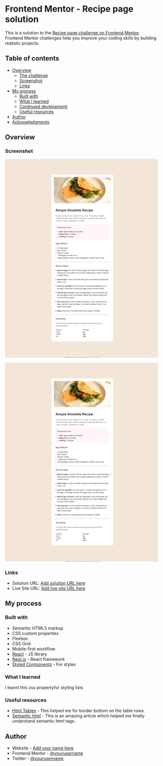 # Frontend Mentor - Recipe page solution

This is a solution to the [Recipe page challenge on Frontend Mentor](https://www.frontendmentor.io/challenges/recipe-page-KiTsR8QQKm). Frontend Mentor challenges help you improve your coding skills by building realistic projects. 

## Table of contents

- [Overview](#overview)
  - [The challenge](#the-challenge)
  - [Screenshot](#screenshot)
  - [Links](#links)
- [My process](#my-process)
  - [Built with](#built-with)
  - [What I learned](#what-i-learned)
  - [Continued development](#continued-development)
  - [Useful resources](#useful-resources)
- [Author](#author)
- [Acknowledgments](#acknowledgments)


## Overview

### Screenshot
![desktop view](image.png)

![mobile view](image-1.png)

### Links

- Solution URL: [Add solution URL here](https://your-solution-url.com)
- Live Site URL: [Add live site URL here](https://your-live-site-url.com)

## My process

### Built with

- Semantic HTML5 markup
- CSS custom properties
- Flexbox
- CSS Grid
- Mobile-first workflow
- [React](https://reactjs.org/) - JS library
- [Next.js](https://nextjs.org/) - React framework
- [Styled Components](https://styled-components.com/) - For styles


### What I learned
I learnt this css propertyfor styling lists
<!-- li::marker{
    font-weight: 700;
} -->


### Useful resources

- [Html Tables](https://www.w3schools.com/html/html_tables.asp) - This helped me for border bottom on the table rows.
- [Semantic html](https://www.pluralsight.com/resources/blog/guides/semantic-html#:~:text=Semantic%20HTML%20Page%20Layout&text=header%2C%20main%2C%20and%20footer%20tags,webpages%20into%20tangible%20sections%20difficult.) - This is an amazing article which helped me finally understand semantic html tags.


## Author

- Website - [Add your name here](https://www.your-site.com)
- Frontend Mentor - [@yourusername](https://www.frontendmentor.io/profile/yourusername)
- Twitter - [@yourusername](https://www.twitter.com/yourusername)


